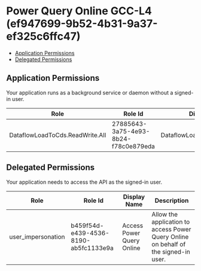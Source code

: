 # Power Query Online GCC-L4 (ef947699-9b52-4b31-9a37-ef325c6ffc47)
- [Application Permissions](#application-permissions)
- [Delegated Permissions](#delegated-permissions)

## Application Permissions
Your application runs as a background service or daemon without a signed-in user.

| Role | Role Id | Display Name | Description |
|---|---|---|---|
| DataflowLoadToCds.ReadWrite.All | 27885643-3a75-4e93-8b24-f78c0e879eda | DataflowLoadToCds.ReadWrite.All | DataflowLoadToCds.ReadWrite.All (Internal) |

## Delegated Permissions
Your application needs to access the API as the signed-in user. 

| Role | Role Id | Display Name | Description |
|---|---|---|---|
| user_impersonation | b459f54d-e439-4536-8190-ab5fc1133e9a | Access Power Query Online | Allow the application to access Power Query Online on behalf of the signed-in user. |

